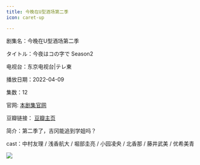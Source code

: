 ```yaml
---
title: 今晚在U型酒场第二季
icon: caret-up

---
```


剧集名：今晚在U型酒场第二季

タイトル：今夜はコの字で Season2

电视台：东京电视台|テレ東

播放日期：2022-04-09

集数：12

官网: [本剧集官网](https://www.bs-tvtokyo.co.jp/konoji2/)

豆瓣链接： [豆瓣主页](https://movie.douban.com/subject/35766724/)


简介：第二季了，吉冈能追到学姐吗？

cast：中村友理 / 浅香航大 / 堀部圭亮 / 小园凌央 / 北香那 / 藤井武美 / 优希美青

![](https://listpic.tsgsanjiao.com/2022/2022jwzuxjcs2.jpg)